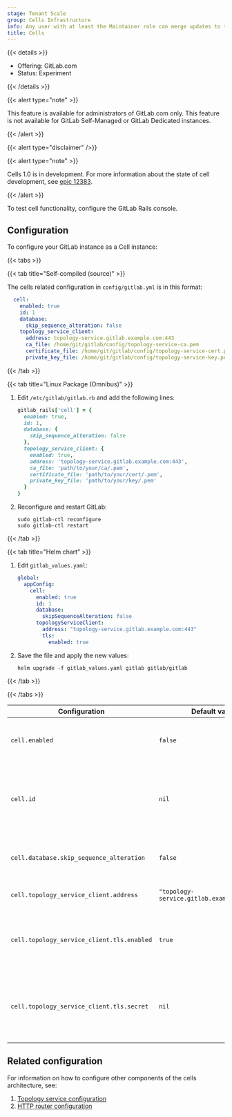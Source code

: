 ```yaml
---
stage: Tenant Scale
group: Cells Infrastructure
info: Any user with at least the Maintainer role can merge updates to this content. For details, see https://docs.gitlab.com/development/development_processes/#development-guidelines-review.
title: Cells
---
```


{{< details >}}

- Offering: GitLab.com
- Status: Experiment

{{< /details >}}

{{< alert type="note" >}}

This feature is available for administrators of GitLab.com only. This feature is not available for GitLab Self-Managed or GitLab Dedicated instances.

{{< /alert >}}

{{< alert type="disclaimer" />}}

{{< alert type="note" >}}

Cells 1.0 is in development. For more information about the state of cell development, see [epic 12383](https://gitlab.com/groups/gitlab-org/-/epics/12383).

{{< /alert >}}

To test cell functionality, configure the GitLab Rails console.

## Configuration

To configure your GitLab instance as a Cell instance:

{{< tabs >}}

{{< tab title="Self-compiled (source)" >}}

The cells related configuration in `config/gitlab.yml` is in this format:

```yaml
  cell:
    enabled: true
    id: 1
    database:
      skip_sequence_alteration: false
    topology_service_client:
      address: topology-service.gitlab.example.com:443
      ca_file: /home/git/gitlab/config/topology-service-ca.pem
      certificate_file: /home/git/gitlab/config/topology-service-cert.pem
      private_key_file: /home/git/gitlab/config/topology-service-key.pem
```

{{< /tab >}}

{{< tab title="Linux Package (Omnibus)" >}}

1. Edit `/etc/gitlab/gitlab.rb` and add the following lines:

   ```ruby
   gitlab_rails['cell'] = {
     enabled: true,
     id: 1,
     database: {
       skip_sequence_alteration: false
     },
     topology_service_client: {
       enabled: true,
       address: 'topology-service.gitlab.example.com:443',
       ca_file: 'path/to/your/ca/.pem',
       certificate_file: 'path/to/your/cert/.pem',
       private_key_file: 'path/to/your/key/.pem'
     }
   }
   ```

1. Reconfigure and restart GitLab:

   ```shell
   sudo gitlab-ctl reconfigure
   sudo gitlab-ctl restart
   ```

{{< /tab >}}

{{< tab title="Helm chart" >}}

1. Edit `gitlab_values.yaml`:

   ```yaml
   global:
     appConfig:
       cell:
         enabled: true
         id: 1
         database:
           skipSequenceAlteration: false
         topologyServiceClient:
           address: "topology-service.gitlab.example.com:443"
           tls:
             enabled: true
   ```

1. Save the file and apply the new values:

   ```shell
   helm upgrade -f gitlab_values.yaml gitlab gitlab/gitlab
   ```

{{< /tab >}}

{{< /tabs >}}

| Configuration                                   | Default value                                         | Description                                                                                                                                                                                                                                                                                                                    |
|-------------------------------------------------|-------------------------------------------------------|--------------------------------------------------------------------------------------------------------------------------------------------------------------------------------------------------------------------------------------------------------------------------------------------------------------------------------|
| `cell.enabled`                                  | `false`                                               | To configure whether the instance is a Cell or not. `false` means all Cell features are disabled. `session_cookie_prefix_token` is not affected, and can be set separately.                                                                                                                                                    |
| `cell.id`                                       | `nil`                                                 | Required to be a positive integer when `cell.enabled` is `true`. Otherwise, it must be `nil`. This is the unique integer identifier for the cell in a cluster. This ID is used inside the routable tokens. When `cell.id` is `nil`, the other attributes inside the routable tokens, like `organization_id` will still be used |
| `cell.database.skip_sequence_alteration`        | `false`                                               | When `true`, skips database sequence alteration for the cell. Enable for the legacy cell (`cell-1`) before the monolith cell is available for use, being tracked in this epic: [Phase 6: Monolith Cell](https://gitlab.com/groups/gitlab-org/-/epics/14513).                                                                   |
| `cell.topology_service_client.address`          | `"topology-service.gitlab.example.com:443"`           | Required when `cell.enabled` is `true`. Address and port of the topology service server.                                                                                                                                                                                                                                       |
| `cell.topology_service_client.tls.enabled`      | `true`                                                | When `true`, enables mTLS for communication with the topology service. This requires the `cell.topology_service_client.tls.secret` to be properly configured. If set to `false`, the connection will be made without TLS encryption.                                                                                           |
| `cell.topology_service_client.tls.secret`       | `nil`                                                 | [Kubernetes TLS Secret](https://kubernetes.io/docs/reference/kubectl/generated/kubectl_create/kubectl_create_secret_tls/) name that contains the mTLS credentials. Required when TLS is enabled. The secret must include `tls.crt` and `tls.key` keys. If not explicitly set, defaults to `<release.name>-topology-tls`. This secret **must be created manually**; the Helm chart does not create it automatically.                |

## Related configuration

For information on how to configure other components of the cells architecture, see:

1. [Topology service configuration](https://gitlab.com/gitlab-org/cells/topology-service/-/blob/main/docs/config.md?ref_type=heads)
1. [HTTP router configuration](https://gitlab.com/gitlab-org/cells/http-router/-/blob/main/docs/config.md?ref_type=heads)
